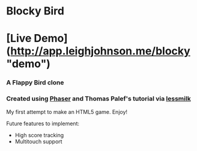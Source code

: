 
# Blocky Bird

# [Live Demo] (http://app.leighjohnson.me/blocky "demo")

### A Flappy Bird clone

### Created using [Phaser](http://phaser.io/ "Phaser") and Thomas Palef's tutorial via [lessmilk](http://blog.lessmilk.com/how-to-make-flappy-bird-in-html5-1/ "lessmilk blog")

My first attempt to make an HTML5 game. Enjoy!

Future features to implement:
* High score tracking
* Multitouch support
